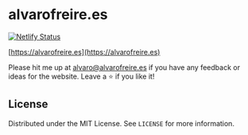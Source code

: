 # alvarofreire.es

[![Netlify Status](https://api.netlify.com/api/v1/badges/c1e4d516-ccb3-4113-9831-602be062e431/deploy-status)](https://app.netlify.com/sites/alvarofreire/deploys)

[https://alvarofreire.es](https://alvarofreire.es)

Please hit me up at alvaro@alvarofreire.es if you have any feedback or ideas for the website. Leave a :star:&nbsp;if you like it!

<!-- LICENSE -->
## License

Distributed under the MIT License. See `LICENSE` for more information.
